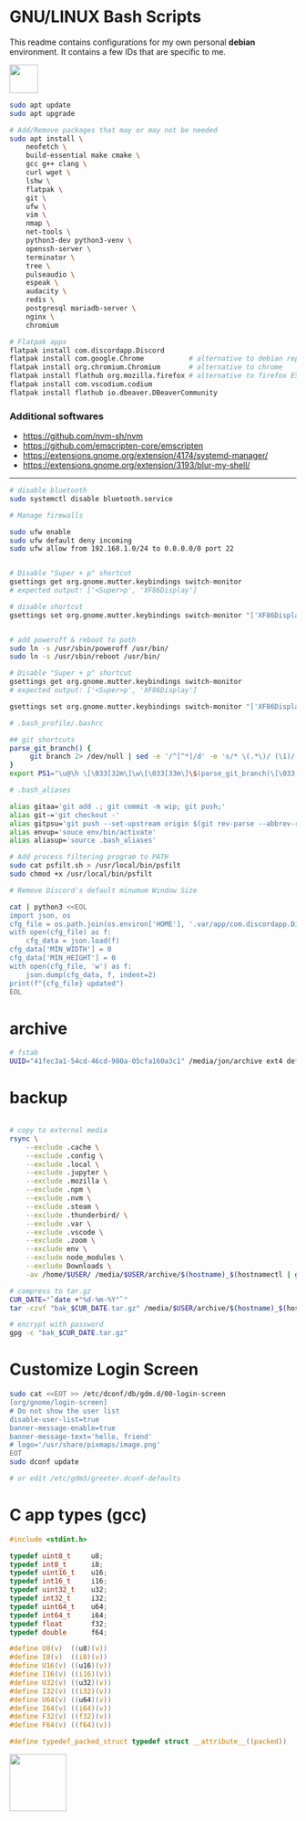 # GNU/LINUX Bash Scripts

This readme contains configurations for my own personal __debian__ environment. It contains a few IDs that are specific to me.


<img src="https://media1.tenor.com/m/BcVGTaZaNccAAAAC/debian-linux.gif" height="50px">


```bash
sudo apt update
sudo apt upgrade

# Add/Remove packages that may or may not be needed
sudo apt install \
    neofetch \
    build-essential make cmake \
    gcc g++ clang \
    curl wget \
    lshw \
    flatpak \
    git \
    ufw \
    vim \
    nmap \
    net-tools \
    python3-dev python3-venv \
    openssh-server \
    terminator \
    tree \
    pulseaudio \
    espeak \
    audacity \
    redis \
    postgresql mariadb-server \
    nginx \
    chromium

# Flatpak apps
flatpak install com.discordapp.Discord
flatpak install com.google.Chrome           # alternative to debian repo chrome
flatpak install org.chromium.Chromium       # alternative to chrome
flatpak install flathub org.mozilla.firefox # alternative to firefox ESR
flatpak install com.vscodium.codium
flatpak install flathub io.dbeaver.DBeaverCommunity
```

### Additional softwares
 - https://github.com/nvm-sh/nvm
 - https://github.com/emscripten-core/emscripten
 - https://extensions.gnome.org/extension/4174/systemd-manager/
 - https://extensions.gnome.org/extension/3193/blur-my-shell/


<hr>

```bash
# disable bluetooth
sudo systemctl disable bluetooth.service

# Manage firewalls

sudo ufw enable
sudo ufw default deny incoming
sudo ufw allow from 192.168.1.0/24 to 0.0.0.0/0 port 22


# Disable "Super + p" shortcut
gsettings get org.gnome.mutter.keybindings switch-monitor
# expected output: ['<Super>p', 'XF86Display']

# disable shortcut
gsettings set org.gnome.mutter.keybindings switch-monitor "['XF86Display']"


# add poweroff & reboot to path
sudo ln -s /usr/sbin/poweroff /usr/bin/
sudo ln -s /usr/sbin/reboot /usr/bin/
```

```bash
# Disable "Super + p" shortcut
gsettings get org.gnome.mutter.keybindings switch-monitor
# expected output: ['<Super>p', 'XF86Display']

gsettings set org.gnome.mutter.keybindings switch-monitor "['XF86Display']"
```

```bash
# .bash_profile/.bashrc

## git shortcuts
parse_git_branch() {
     git branch 2> /dev/null | sed -e '/^[^*]/d' -e 's/* \(.*\)/ (\1)/'
}
export PS1="\u@\h \[\033[32m\]\w\[\033[33m\]\$(parse_git_branch)\[\033[00m\] $ "

```

```bash
# .bash_aliases

alias gitaa='git add .; git commit -m wip; git push;'
alias git-='git checkout -'
alias gitpsu='git push --set-upstream origin $(git rev-parse --abbrev-ref HEAD)'
alias envup='souce env/bin/activate'
alias aliasup='source .bash_aliases'

```

```bash
# Add process filtering program to PATH
sudo cat psfilt.sh > /usr/local/bin/psfilt
sudo chmod +x /usr/local/bin/psfilt
```

```bash
# Remove Discord's default minumum Window Size

cat | python3 <<EOL
import json, os
cfg_file = os.path.join(os.environ['HOME'], '.var/app/com.discordapp.Discord/config/discord/settings.json') # flatpak
with open(cfg_file) as f:
    cfg_data = json.load(f)
cfg_data['MIN_WIDTH'] = 0
cfg_data['MIN_HEIGHT'] = 0
with open(cfg_file, 'w') as f:
    json.dump(cfg_data, f, indent=2)
print(f"{cfg_file} updated")
EOL
```


# archive
```bash
# fstab
UUID="41fec3a1-54cd-46cd-980a-05cfa160a3c1" /media/jon/archive ext4 defaults,nofail                      0 0
```

# backup
```bash

# copy to external media
rsync \
    --exclude .cache \
    --exclude .config \
    --exclude .local \
    --exclude .jupyter \
    --exclude .mozilla \
    --exclude .npm \
    --exclude .nvm \
    --exclude .steam \
    --exclude .thunderbird/ \
    --exclude .var \
    --exclude .vscode \
    --exclude .zoom \
    --exclude env \
    --exclude node_modules \
    --exclude Downloads \
    -av /home/$USER/ /media/$USER/archive/$(hostname)_$(hostnamectl | grep -i 'Machine ID' | awk '{ print $3 }')/

# compress to tar.gz
CUR_DATE="`date +"%d-%m-%Y"`"
tar -czvf "bak_$CUR_DATE.tar.gz" /media/$USER/archive/$(hostname)_$(hostnamectl | grep -i 'Machine ID' | awk '{ print $3 }')/

# encrypt with password
gpg -c "bak_$CUR_DATE.tar.gz"
```

# Customize Login Screen
```bash
sudo cat <<EOT >> /etc/dconf/db/gdm.d/00-login-screen
[org/gnome/login-screen]
# Do not show the user list
disable-user-list=true
banner-message-enable=true
banner-message-text='hello, friend'
# logo='/usr/share/pixmaps/image.png'
EOT
sudo dconf update

# or edit /etc/gdm3/greeter.dconf-defaults
```

# C app types (gcc)
```c
#include <stdint.h>

typedef uint8_t     u8;
typedef int8_t      i8;
typedef uint16_t    u16;
typedef int16_t     i16;
typedef uint32_t    u32;
typedef int32_t     i32;
typedef uint64_t    u64;
typedef int64_t     i64;
typedef float       f32;
typedef double      f64;

#define U8(v)  ((u8)(v))
#define I8(v)  ((i8)(v))
#define U16(v) ((u16)(v))
#define I16(v) ((i16)(v))
#define U32(v) ((u32)(v))
#define I32(v) ((i32)(v))
#define U64(v) ((u64)(v))
#define I64(v) ((i64)(v))
#define F32(v) ((f32)(v))
#define F64(v) ((f64)(v))

#define typedef_packed_struct typedef struct __attribute__((packed))
```

<img src="https://media.tenor.com/GOmdYqT_dDoAAAAi/madden-school-modrew-gnu.gif" height="100px">


